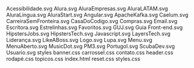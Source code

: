 Acessibilidade.svg
Alura.svg
AluraEmpresas.svg
AluraLATAM.svg
AluraLingua.svg
AluraStart.svg
Angular.svg
ApacheKafka.svg
Caelum.svg
CarreiraSemFronteira.svg
CasaDoCodigo.svg
Compras.svg
Email.svg
Escritora.svg
Estrelinhas.svg
Favoritos.svg
GUJ.svg
Guia Front-end.svg
HipstersJobs.svg
HipstersTech.svg
Javascript.svg
LayersTech.svg
Liderança.svg
LikeABoss.svg
Logo.svg
Lupa.svg
Menu.svg
MenuAberto.svg
MusicDot.svg
PM3.svg
Portugol.svg
ScubaDev.svg
Usuario.svg
styles
banner.css
carrossel.css
contato.css
header.css
rodapé.css
topicos.css
index.html
reset.css
styles.css
